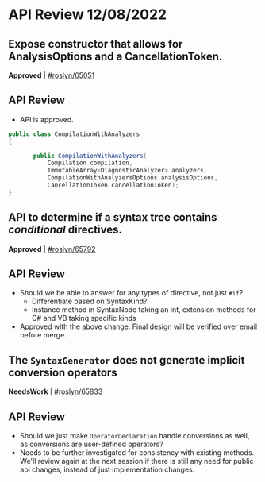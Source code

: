 # API Review 12/08/2022

## Expose constructor that allows for AnalysisOptions and a CancellationToken.

**Approved** | [#roslyn/65051](https://github.com/dotnet/roslyn/pull/65051#issuecomment-1343401737)

## API Review

 * API is approved.
 ```cs
public class CompilationWithAnalyzers
{

        public CompilationWithAnalyzers(
            Compilation compilation,
            ImmutableArray<DiagnosticAnalyzer> analyzers,
            CompilationWithAnalyzersOptions analysisOptions,
            CancellationToken cancellationToken);
}
```
## API to determine if a syntax tree contains *conditional* directives.

**Approved** | [#roslyn/65792](https://github.com/dotnet/roslyn/issues/65792#issuecomment-1343403338)

## API Review

* Should we be able to answer for any types of directive, not just `#if`?
    * Differentiate based on SyntaxKind?
    * Instance method in SyntaxNode taking an int, extension methods for C# and VB taking specific kinds
* Approved with the above change. Final design will be verified over email before merge.
## The `SyntaxGenerator` does not generate implicit conversion operators

**NeedsWork** | [#roslyn/65833](https://github.com/dotnet/roslyn/issues/65833#issuecomment-1343404934)

## API Review

* Should we just make `OperatorDeclaration` handle conversions as well, as conversions are user-defined operators?
* Needs to be further investigated for consistency with existing methods. We'll review again at the next session if there is still any need for public api changes, instead of just implementation changes.
